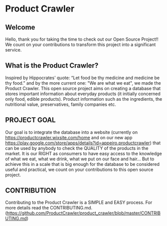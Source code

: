 # Product Crawler

## Welcome
Hello, thank you for taking the time to check out our Open Source Project!! We count on your contributions to transform this project into 
a significant service.

## What is the Product Crawler?
Inspired by Hippocrates' quote: “Let food be thy medicine and medicine be thy food.” and by the more current one: "We are what we eat", we 
made the Product Crawler. 
This open source project aims on creating a database that stores important information about everyday products (it initially concerned 
only food, edible products). Product information such as the ingredients, the nutritional value, preservatives, family companies etc.

## PROJECT GOAL 
Our goal is to integrate the database into a website (currently on https://productcrawler.wixsite.com/home and on our new app https://play.google.com/store/apps/details?id=appeiro.productcrawler) that can be used by anybody to check the QUALITY of the products in the market. It is
our RIGHT as consumers to have easy access to the knowledge of what we eat, what we drink, what we put on our face and hair...
But to achieve this in a scale that is big enough for the database to be considered useful and practical, we count on your contributions
to this open source project.

## CONTRIBUTION
Contributing to the Product Crawler is a SIMPLE and EASY process. For more details read the CONTRIBUTING.md. (https://github.com/ProductCrawler/product_crawler/blob/master/CONTRIBUTING.md)
